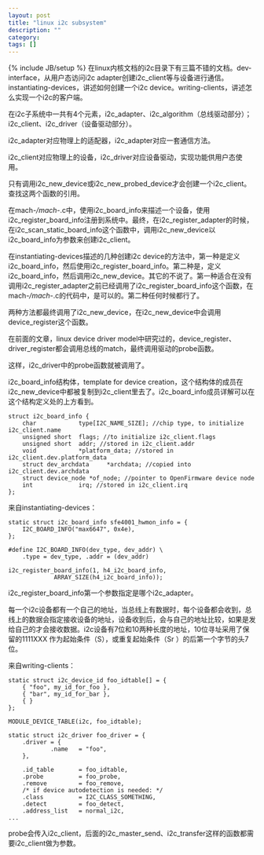 ```yaml
---
layout: post
title: "linux i2c subsystem"
description: ""
category: 
tags: []
---
```

{% include JB/setup %}
在linux内核文档的i2c目录下有三篇不错的文档。dev-interface，从用户态访问i2c adapter创建i2c_client等与设备进行通信。instantiating-devices，讲述如何创建一个i2c device。writing-clients，讲述怎么实现一个i2c的客户端。

在i2c子系统中一共有4个元素，i2c_adapter、i2c_algorithm（总线驱动部分）；i2c_client、i2c_driver（设备驱动部分）。

i2c_adapter对应物理上的适配器，i2c_adapter对应一套通信方法。

i2c_client对应物理上的设备，i2c_driver对应设备驱动，实现功能供用户态使用。

只有调用i2c_new_device或i2c_new_probed_device才会创建一个i2c_client。查找这两个函数的引用。

在mach-*/mach-*.c中，使用i2c_board_info来描述一个设备，使用i2c_register_board_info注册到系统中。最终，在i2c_register_adapter的时候，在i2c_scan_static_board_info这个函数中，调用i2c_new_device以i2c_board_info为参数来创建i2c_client。

在instantiating-devices描述的几种创建i2c device的方法中，第一种是定义i2c_board_info，然后使用i2c_register_board_info。第二种是，定义i2c_board_info，然后调用i2c_new_device。其它的不说了。第一种适合在没有调用i2c_register_adapter之前已经调用了i2c_register_board_info这个函数，在mach-*/mach-*.c的代码中，是可以的。第二种任何时候都行了。

两种方法都最终调用了i2c_new_device，在i2c_new_device中会调用device_register这个函数。

在前面的文章，linux device driver model中研究过的，device_register、driver_register都会调用总线的match，最终调用驱动的probe函数。

这样，i2c_driver中的probe函数就被调用了。

i2c_board_info结构体，template for device creation，这个结构体的成员在i2c_new_device中都被复制到i2c_client里去了。i2c_board_info成员详解可以在这个结构定义处的上方看到。

    struct i2c_board_info {
        char            type[I2C_NAME_SIZE]; //chip type, to initialize i2c_client.name
        unsigned short  flags; //to initialize i2c_client.flags
        unsigned short  addr; //stored in i2c_client.addr
        void            *platform_data; //stored in i2c_client.dev.platform_data
        struct dev_archdata     *archdata; //copied into i2c_client.dev.archdata
        struct device_node *of_node; //pointer to OpenFirmware device node
        int             irq; //stored in i2c_client.irq
    };

来自instantiating-devices：

    static struct i2c_board_info sfe4001_hwmon_info = {
        I2C_BOARD_INFO("max6647", 0x4e),
    };

    #define I2C_BOARD_INFO(dev_type, dev_addr) \
        .type = dev_type, .addr = (dev_addr)

    i2c_register_board_info(1, h4_i2c_board_info,
                 ARRAY_SIZE(h4_i2c_board_info));

i2c_register_board_info第一个参数指定是哪个i2c_adapter。

每一个i2c设备都有一个自己的地址，当总线上有数据时，每个设备都会收到，总线上的数据会指定接收设备的地址，设备收到后，会与自己的地址比较，如果是发给自己的才会接收数据。i2c设备有7位和10两种长度的地址，10位寻址采用了保留的1111XXX 作为起始条件（S），或重复起始条件（Sr ）的后第一个字节的头7 位。

来自writing-clients：

    static struct i2c_device_id foo_idtable[] = {
        { "foo", my_id_for_foo },
        { "bar", my_id_for_bar },
        { }
    };

    MODULE_DEVICE_TABLE(i2c, foo_idtable);

    static struct i2c_driver foo_driver = {
        .driver = {
                .name   = "foo",
        },

        .id_table       = foo_idtable,
        .probe          = foo_probe,
        .remove         = foo_remove,
        /* if device autodetection is needed: */
        .class          = I2C_CLASS_SOMETHING,
        .detect         = foo_detect,
        .address_list   = normal_i2c,
    ...

probe会传入i2c_client，后面的i2c_master_send、i2c_transfer这样的函数都需要i2c_client做为参数。 
